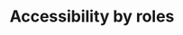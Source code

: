 ---
layout: redirect.njk
tags: page
key: roles_en
title: Accessibility by roles
redirect: /de/accessibility/roles/product-owner/
parent: accessibility_en
order: 1
---